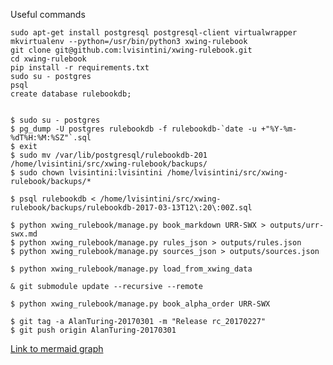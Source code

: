 
Useful commands
```
sudo apt-get install postgresql postgresql-client virtualwrapper
mkvirtualenv --python=/usr/bin/python3 xwing-rulebook
git clone git@github.com:lvisintini/xwing-rulebook.git
cd xwing-rulebook
pip install -r requirements.txt
sudo su - postgres
psql
create database rulebookdb;


$ sudo su - postgres
$ pg_dump -U postgres rulebookdb -f rulebookdb-`date -u +"%Y-%m-%dT%H:%M:%SZ"`.sql
$ exit
$ sudo mv /var/lib/postgresql/rulebookdb-201 /home/lvisintini/src/xwing-rulebook/backups/
$ sudo chown lvisintini:lvisintini /home/lvisintini/src/xwing-rulebook/backups/*

$ psql rulebookdb < /home/lvisintini/src/xwing-rulebook/backups/rulebookdb-2017-03-13T12\:20\:00Z.sql

$ python xwing_rulebook/manage.py book_markdown URR-SWX > outputs/urr-swx.md
$ python xwing_rulebook/manage.py rules_json > outputs/rules.json
$ python xwing_rulebook/manage.py sources_json > outputs/sources.json

$ python xwing_rulebook/manage.py load_from_xwing_data

& git submodule update --recursive --remote

$ python xwing_rulebook/manage.py book_alpha_order URR-SWX

$ git tag -a AlanTuring-20170301 -m "Release rc_20170227"
$ git push origin AlanTuring-20170301
```

[Link to mermaid graph](http://knsv.github.io/mermaid/live_editor/#/edit/Z3JhcGggVEIKU1RBUlQtLT5BCkEtLT5CCnN1YmdyYXBoIEF0dGFja2VyCiAgICBCLS0-QwplbmQKQy0tPkQKc3ViZ3JhcGggRGVmZW5kZXIKICAgIEQtLT5GCmVuZApGLS0-RwpHLS0-SApILS0gWWVzIC0tPkkKSC0tIE5vIC0tPkoKSS0tPkoKSi0tIFllcyAtLT5CCkogLS0gTm8gLS0-SwpLLS0-TApMLS0-TQpNLS1ZZXMtLT5OCk0tLU5vLS0-QQpOLS0-RU5E)